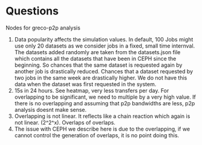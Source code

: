 # Questions

Nodes for greco-p2p analysis

1. Data popularity affects the simulation values. In default, 100 Jobs might use only 20 datasets as we consider jobs in a fixed, small time internval. The datasets added randomly are taken from the datasets.json file which contains all the datasets that have been in CEPH since the beginning. So chances that the same dataset is requested again by another job is drastically reduced. Chances that a dataset requested by two jobs in the same week are drastically higher. We do not have this data when the dataset was first requested in the system.
2. 15s in 24 hours. See heatmap, very less transfers per day. For overlapping to be significant, we need to multiple by a very high value. If there is no overlapping and assuming that p2p bandwidths are less, p2p analysis doesnt make sense.
3. Overlapping is not linear. It reflects like a chain reaction which again is not linear. (2^2^x). Overlaps of overlaps.
4. The issue with CEPH we describe here is due to the overlapping, if we cannot control the generation of overlaps, it is no point doing this.